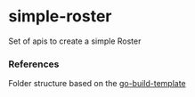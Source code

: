 # simple-roster
Set of apis to create a simple Roster


### References
Folder structure based on the [go-build-template](https://github.com/thockin/go-build-template)

